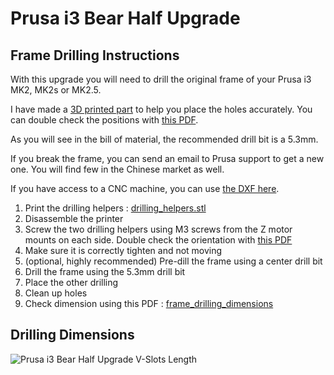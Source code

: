 # Prusa i3 Bear Half Upgrade

## Frame Drilling Instructions

With this upgrade you will need to drill the original frame of your Prusa i3 MK2, MK2s or MK2.5.

I have made a [3D printed part](/half_upgrade/printed_parts/stl/drilling_helpers.stl) to help you place the holes accurately. You can double check the positions with [this PDF](/half_upgrade/doc/frame_drilling_dimensions.pdf).

As you will see in the bill of material, the recommended drill bit is a 5.3mm.

If you break the frame, you can send an email to Prusa support to get a new one. You will find few in the Chinese market as well.

If you have access to a CNC machine, you can use [the DXF here](/half_upgrade/optional_parts/alu_frame/).

1. Print the drilling helpers : [drilling_helpers.stl](/half_upgrade/printed_parts/stl/drilling_helpers.stl)
1. Disassemble the printer
1. Screw the two drilling helpers using M3 screws from the Z motor mounts on each side. Double check the orientation with [this PDF](/half_upgrade/doc/frame_drilling_dimensions.pdf)
1. Make sure it is correctly tighten and not moving
1. (optional, highly recommended) Pre-dill the frame using a center drill bit
1. Drill the frame using the 5.3mm drill bit
1. Place the other drilling 
1. Clean up holes
1. Check dimension using this PDF : [frame_drilling_dimensions](/half_upgrade/doc/frame_drilling_dimensions.pdf)


## Drilling Dimensions

![Prusa i3 Bear Half Upgrade V-Slots Length](/half_upgrade/doc/frame_drilling_dimensions.png)